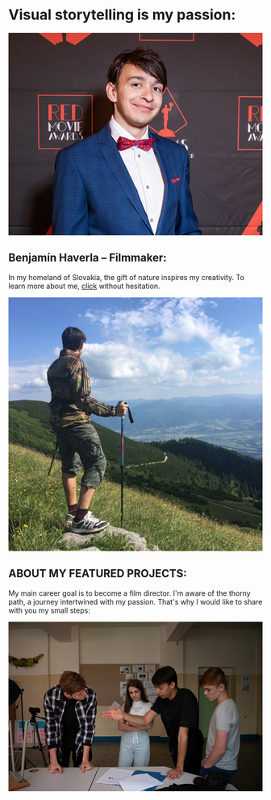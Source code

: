 # Visual storytelling is my passion:

![text description](Images/Profile.png)

## Benjamín Haverla – Filmmaker:

In my homeland of Slovakia, the gift of nature inspires my creativity. To learn more about me, [click](https://github.com/BenjaminHaverla/About-me.git) without hesitation.

![text description](Images/Nature.png)

## ABOUT MY FEATURED PROJECTS:

My main career goal is to become a film director. I'm aware of the thorny path, a journey intertwined with my passion. That's why I would like to share with you my small steps:

![text description](Images/Team.png)

